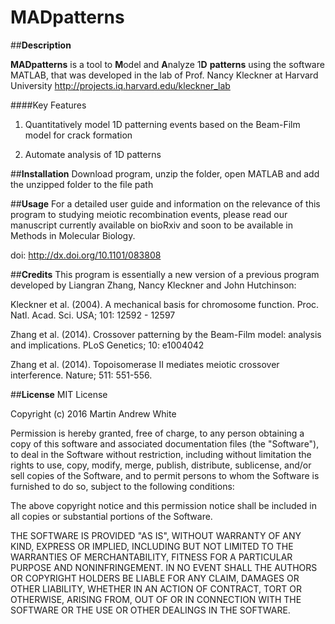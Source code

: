 # MADpatterns

##**Description**

**MADpatterns** is a tool to **M**odel and **A**nalyze  1**D** **patterns** using the software MATLAB, that was developed in the lab of Prof. Nancy Kleckner at Harvard University
http://projects.iq.harvard.edu/kleckner_lab

####Key Features

1. Quantitatively model 1D patterning events based on the Beam-Film model for crack formation

2. Automate analysis of 1D patterns

##**Installation**
Download program, unzip the folder, open MATLAB and add the unzipped folder to the file path

##**Usage**
For a detailed user guide and information on the relevance of this program to studying meiotic recombination events, please read our manuscript currently available on bioRxiv and soon to be available in Methods in Molecular Biology.

doi: http://dx.doi.org/10.1101/083808

##**Credits**
This program is essentially a new version of a previous program developed by Liangran Zhang, Nancy Kleckner and John Hutchinson:

Kleckner et al. (2004). A mechanical basis for chromosome function. Proc. Natl. Acad. Sci. USA; 101: 12592 - 12597

Zhang et al. (2014). Crossover patterning by the Beam-Film model: analysis and implications. PLoS Genetics; 10: e1004042

Zhang et al. (2014). Topoisomerase II mediates meiotic crossover interference. Nature; 511: 551-556.

##**License**
MIT License

Copyright (c) 2016 Martin Andrew White

Permission is hereby granted, free of charge, to any person obtaining a copy
of this software and associated documentation files (the "Software"), to deal
in the Software without restriction, including without limitation the rights
to use, copy, modify, merge, publish, distribute, sublicense, and/or sell
copies of the Software, and to permit persons to whom the Software is
furnished to do so, subject to the following conditions:

The above copyright notice and this permission notice shall be included in all
copies or substantial portions of the Software.

THE SOFTWARE IS PROVIDED "AS IS", WITHOUT WARRANTY OF ANY KIND, EXPRESS OR
IMPLIED, INCLUDING BUT NOT LIMITED TO THE WARRANTIES OF MERCHANTABILITY,
FITNESS FOR A PARTICULAR PURPOSE AND NONINFRINGEMENT. IN NO EVENT SHALL THE
AUTHORS OR COPYRIGHT HOLDERS BE LIABLE FOR ANY CLAIM, DAMAGES OR OTHER
LIABILITY, WHETHER IN AN ACTION OF CONTRACT, TORT OR OTHERWISE, ARISING FROM,
OUT OF OR IN CONNECTION WITH THE SOFTWARE OR THE USE OR OTHER DEALINGS IN THE
SOFTWARE.
